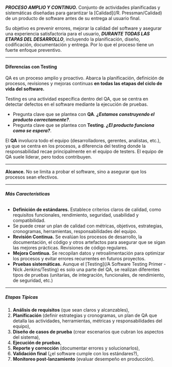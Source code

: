 ***PROCESO AMPLIO Y CONTINUO.*** Conjunto de actividades planificadas y sistemáticas diseñadas para garantizar la [Calidad](/R. Pressman/Calidad) de un producto de software antes de su entrega al usuario final. 

Su objetivo es prevenir errores, mejorar la calidad del software y asegurar una experiencia satisfactoria para el usuario, ***DURANTE TODAS LAS ETAPAS DEL DESARROLLO***, incluyendo la planificación, diseño, codificación, documentación y entrega. Por lo que el proceso tiene un fuerte enfoque preventivo.
****
#### **Diferencias con Testing**
QA es un proceso amplio y proactivo. Abarca la planificación, definición de procesos, revisiones y mejoras continuas **en todas las etapas del ciclo de vida del software.**

Testing es una actividad específica dentro del QA, que se centra en detectar defectos en el software mediante la ejecución de pruebas. 

- Pregunta clave que se plantea con **QA**. ***¿Estamos construyendo el producto correctamente?***.
- Pregunta clave que se plantea con **Testing**. ***¿El producto funciona como se espera?***.

El **QA** involucra todo el equipo (desarrolladores, gerentes, analistas, etc.), ya que se centra en los procesos, a diferencia del testing donde la responsabilidad recae principalmente en el equipo de testers. 
El equipo de QA suele liderar, pero todos contribuyen.
****
**Alcance.** 
No se limita a probar el software, sino a asegurar que los procesos sean efectivos. 
****
###### **Más Características**
- **Definición de estándares.** Establece criterios claros de calidad, como requisitos funcionales, rendimiento, seguridad, usabilidad y compatibilidad. 
- Se puede crear un plan de calidad con métricas, objetivos, estrategias, cronogramas, herramientas, responsabilidades del equipo.
- **Revisión Continua.** Se evalúan los procesos de desarrollo, la documentación, el código y otros artefactos para asegurar que se sigan las mejores prácticas. Revisiones de código regulares.
- **Mejora Continua.** Se recopilan datos y retroalimentación para optimizar los procesos y evitar errores recurrentes en futuros proyectos.
- **Pruebas sistemáticas.** Aunque el [Testing](/A Software Testing Primer - Nick Jenkins/Testing) es solo una parte del QA, se realizan diferentes tipos de pruebas (unitarias, de integración, funcionales, de rendimiento, de seguridad, etc.)
****
##### ***Etapas Típicas*** 

1. **Análisis de requisitos** (que sean claros y alcanzables), 
2. **Planificación** (definir estrategias y cronogramas, un plan de QA que detalla las actividades, herramientas, métricas y responsabilidades del equipo),
3. **Diseño de casos de prueba** (crear escenarios que cubran los aspectos del sistema), 
4. **Ejecución de pruebas**, 
5. **Reporte y corrección** (documentar errores y solucionarlos), 
6. **Validación final** (¿el software cumple con los estándares?), 
7. **Monitoreo post-lanzamiento** (evaluar desempeño en producción). 

